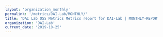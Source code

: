 ```yaml
---
layout: 'organization_monthly'
permalink: '/metrics/DAI-Lab/MONTHLY/'
title: 'DAI Lab OSS Metrics Metrics report for DAI-Lab | MONTHLY-REPORT-2019-10-25'
organization: 'DAI-Lab'
current_date: '2019-10-25'
---
```

